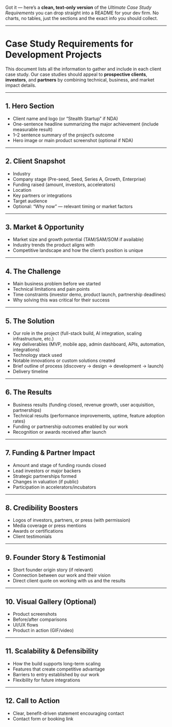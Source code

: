 Got it — here’s a **clean, text-only version** of the *Ultimate Case Study Requirements* you can drop straight into a README for your dev firm.
No charts, no tables, just the sections and the exact info you should collect.

---

# **Case Study Requirements for Development Projects**

This document lists all the information to gather and include in each client case study.
Our case studies should appeal to **prospective clients**, **investors**, and **partners** by combining technical, business, and market impact details.

---

## **1. Hero Section**

* Client name and logo (or “Stealth Startup” if NDA)
* One-sentence headline summarizing the major achievement (include measurable result)
* 1–2 sentence summary of the project’s outcome
* Hero image or main product screenshot (optional if NDA)

---

## **2. Client Snapshot**

* Industry
* Company stage (Pre-seed, Seed, Series A, Growth, Enterprise)
* Funding raised (amount, investors, accelerators)
* Location
* Key partners or integrations
* Target audience
* Optional: “Why now” — relevant timing or market factors

---

## **3. Market & Opportunity**

* Market size and growth potential (TAM/SAM/SOM if available)
* Industry trends the product aligns with
* Competitive landscape and how the client’s position is unique

---

## **4. The Challenge**

* Main business problem before we started
* Technical limitations and pain points
* Time constraints (investor demo, product launch, partnership deadlines)
* Why solving this was critical for their success

---

## **5. The Solution**

* Our role in the project (full-stack build, AI integration, scaling infrastructure, etc.)
* Key deliverables (MVP, mobile app, admin dashboard, APIs, automation, integrations)
* Technology stack used
* Notable innovations or custom solutions created
* Brief outline of process (discovery → design → development → launch)
* Delivery timeline

---

## **6. The Results**

* Business results (funding closed, revenue growth, user acquisition, partnerships)
* Technical results (performance improvements, uptime, feature adoption rates)
* Funding or partnership outcomes enabled by our work
* Recognition or awards received after launch

---

## **7. Funding & Partner Impact**

* Amount and stage of funding rounds closed
* Lead investors or major backers
* Strategic partnerships formed
* Changes in valuation (if public)
* Participation in accelerators/incubators

---

## **8. Credibility Boosters**

* Logos of investors, partners, or press (with permission)
* Media coverage or press mentions
* Awards or certifications
* Client testimonials

---

## **9. Founder Story & Testimonial**

* Short founder origin story (if relevant)
* Connection between our work and their vision
* Direct client quote on working with us and the results

---

## **10. Visual Gallery (Optional)**

* Product screenshots
* Before/after comparisons
* UI/UX flows
* Product in action (GIF/video)

---

## **11. Scalability & Defensibility**

* How the build supports long-term scaling
* Features that create competitive advantage
* Barriers to entry established by our work
* Flexibility for future integrations

---

## **12. Call to Action**

* Clear, benefit-driven statement encouraging contact
* Contact form or booking link
